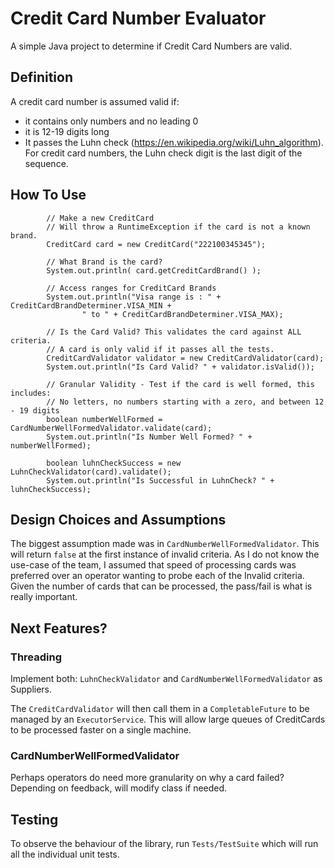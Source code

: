 # Credit Card Number Evaluator

A simple Java project to determine if Credit Card Numbers are valid. 

## Definition

A credit card number is assumed valid if:

* it contains only numbers and no leading 0
* it is 12-19 digits long
* It passes the Luhn check (https://en.wikipedia.org/wiki/Luhn_algorithm). For credit card
numbers, the Luhn check digit is the last digit of the sequence.

## How To Use
```
        // Make a new CreditCard
        // Will throw a RuntimeException if the card is not a known brand.
        CreditCard card = new CreditCard("222100345345");

        // What Brand is the card?
        System.out.println( card.getCreditCardBrand() );

        // Access ranges for CreditCard Brands
        System.out.println("Visa range is : " + CreditCardBrandDeterminer.VISA_MIN +
                " to " + CreditCardBrandDeterminer.VISA_MAX);

        // Is the Card Valid? This validates the card against ALL criteria.
        // A card is only valid if it passes all the tests.
        CreditCardValidator validator = new CreditCardValidator(card);
        System.out.println("Is Card Valid? " + validator.isValid());

        // Granular Validity - Test if the card is well formed, this includes:
        // No letters, no numbers starting with a zero, and between 12 - 19 digits
        boolean numberWellFormed = CardNumberWellFormedValidator.validate(card);
        System.out.println("Is Number Well Formed? " + numberWellFormed);

        boolean luhnCheckSuccess = new LuhnCheckValidator(card).validate();
        System.out.println("Is Successful in LuhnCheck? " + luhnCheckSuccess);
```

## Design Choices and Assumptions

The biggest assumption made was in `CardNumberWellFormedValidator`. This will return `false` at the first instance
of invalid criteria. As I do not know the use-case of the team, I assumed that speed of processing cards was
preferred over an operator wanting to probe each of the Invalid criteria. Given the number of cards that can
be processed, the pass/fail is what is really important. 

## Next Features?

### Threading
Implement both: `LuhnCheckValidator` and `CardNumberWellFormedValidator` as Suppliers. 

The `CreditCardValidator` will then call them in a `CompletableFuture` to be managed by an 
`ExecutorService`. This will allow large queues of CreditCards to be processed faster on a single machine.

### CardNumberWellFormedValidator

Perhaps operators do need more granularity on why a card failed? Depending on feedback, will modify class if needed.

## Testing

To observe the behaviour of the library, run `Tests/TestSuite` which will run all the individual unit tests.